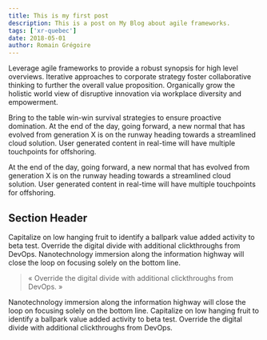```yaml
---
title: This is my first post
description: This is a post on My Blog about agile frameworks.
tags: ['xr-quebec']
date: 2018-05-01
author: Romain Grégoire
---
```

Leverage agile frameworks to provide a robust synopsis for high level overviews. Iterative approaches to corporate strategy foster collaborative thinking to further the overall value proposition. Organically grow the holistic world view of disruptive innovation via workplace diversity and empowerment.

Bring to the table win-win survival strategies to ensure proactive domination. At the end of the day, going forward, a new normal that has evolved from generation X is on the runway heading towards a streamlined cloud solution. User generated content in real-time will have multiple touchpoints for offshoring.

At the end of the day, going forward, a new normal that has evolved from generation X is on the runway heading towards a streamlined cloud solution. User generated content in real-time will have multiple touchpoints for offshoring.

## Section Header

Capitalize on low hanging fruit to identify a ballpark value added activity to beta test. Override the digital divide with additional clickthroughs from DevOps. Nanotechnology immersion along the information highway will close the loop on focusing solely on the bottom line.

> « Override the digital divide with additional clickthroughs from DevOps. »

Nanotechnology immersion along the information highway will close the loop on focusing solely on the bottom line. Capitalize on low hanging fruit to identify a ballpark value added activity to beta test. Override the digital divide with additional clickthroughs from DevOps. 
